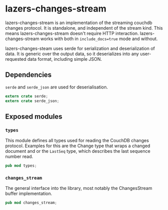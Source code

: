 # lazers-changes-stream

lazers-changes-stream is an implementation of the streaming couchdb changes protocol. It is standalone, and independent of the stream kind. This means lazers-changes-stream doesn't require HTTP interaction. lazers-changes-stream works with both in `include_docs=true` mode and without.

lazers-changes-steam uses serde for serialization and deserialization of data. It is generic over the output data, so it deserializes into any user-requested data format, including simple JSON.

## Dependencies

`serde` and `serde_json` are used for deserialisation.

```rust
extern crate serde;
extern crate serde_json;
```

## Exposed modules

### `types`

This module defines all types used for reading the CouchDB changes protocol. 
Examples for this are the Change type that wraps a changed document and or the `LastSeq` type, which describes the last sequence number read.

```rust
pub mod types;
```

### `changes_stream`

The general interface into the library, most notably the ChangesStream buffer implementation.

```rust
pub mod changes_stream;
```

